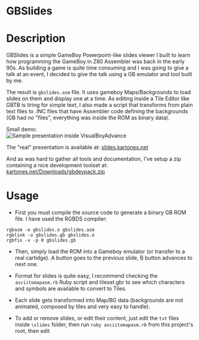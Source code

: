 ﻿GBSlides
========

# Description #

GBSlides is a simple GameBoy Powerpoint-like slides viewer I built to learn how programming the GameBoy in Z80 Assembler was
back in the early 90s. As building a game is quite time consuming and I was going to give a talk at an event, I decided to
give the talk using a GB emulator and tool built by me.

The result is `gbslides.asm` file. It uses gameboy Maps/Backgrounds to load slides on them and display one
at a time. As editing inside a Tile Editor like GBTB is tiring for simple text, I also made a script that transforms from
plain text files to .INC files that have Assembler code defining the backgrounds (GB had no "files", everything was inside the ROM
as binary data).

Small demo:<br />
![Sample presentation inside VisualBoyAdvance](https://images.kartones.net/posts/screenshots/wip_25_feb_2015.gif)

The "real" presentation is available at:
[slides.kartones.net](https://slides.kartones.net/023.htm)

And as was hard to gather all tools and documentation, I've setup a zip containing a nice development toolset at:
[kartones.net/Downloads/gbdevpack.zip](https://kartones.net/Downloads/gbdevpack.zip)

# Usage #

- First you must compile the source code to generate a binary GB ROM file. I have used the RGBDS compiler:

```
rgbasm -o gbslides.o gbslides.asm
rgblink -o gbslides.gb gbslides.o
rgbfix -v -p 0 gbslides.gb
```

- Then, simply load the ROM into a Gameboy emulator (or transfer to a real cartidge). A button goes to the previous slide,
B button advances to next one.

- Format for slides is quite easy, I recommend checking the `asciitomapasm.rb` Ruby script and tileset.gbr to see which
characters and symbols are available to convert to Tiles.

- Each slide gets transformed into Map/BG data (backgrounds are not animated, composed by tiles and very easy to handle).

- To add or remove slides, or edit their content, just edit the `txt` files inside `\slides` folder, then run `ruby asciitomapasm.rb`
from this project's root, then edit
